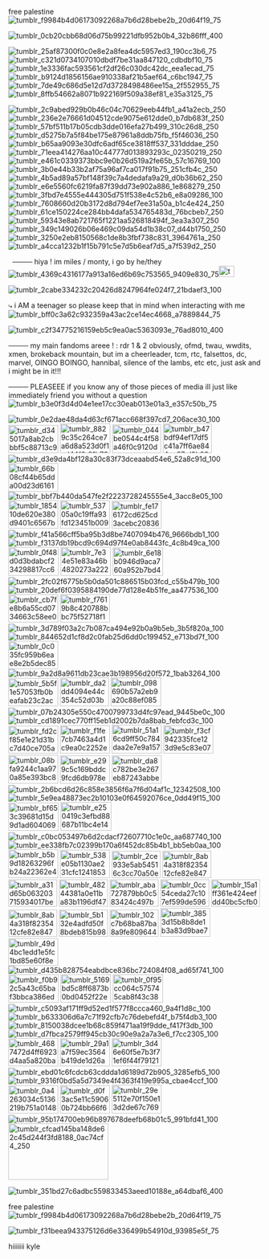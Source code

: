 free palestine![tumblr_f9984b4d06173092268a7b6d28bebe2b_20d64f19_75](https://github.com/user-attachments/assets/997cee90-82fb-4ec9-857f-db94c791c4d9)

![tumblr_0cb20cbb68d06d75b99221dfb952b0b4_32b86fff_400](https://github.com/user-attachments/assets/64f109cd-5af6-4f93-87a5-4c22e932f955)


![tumblr_25af87300f0c0e8e2a8fea4dc5957ed3_190cc3b6_75](https://github.com/user-attachments/assets/010d6632-db9f-4bd3-8075-ba6696b5ee0f)
![tumblr_c321d0734107010dbdf7be31aa847120_cdbdbf10_75](https://github.com/user-attachments/assets/83453b68-bea1-45e8-808b-6d86284f7294)
![tumblr_1e3336fac593561cf2df26c030dc42dc_eea1ecad_75](https://github.com/user-attachments/assets/f527f438-b456-4527-809a-d1bffc9e0419)
![tumblr_b9124d1856156ae910338af21b5aef64_c6bc1947_75](https://github.com/user-attachments/assets/66426de5-cf85-4d3b-b938-8fbd77c3a328)
![tumblr_7de49c686d5e12d7d3728498486ee15a_2f552955_75](https://github.com/user-attachments/assets/0113597d-63e5-4739-8431-e1e135e443d9)
![tumblr_8ffb54662a8071b922169f509a38ef81_e35a3125_75](https://github.com/user-attachments/assets/f331535a-14b4-4d44-8efe-b83b404834bb)

![tumblr_2c9abed929b0b46c04c70629eeb44fb1_a41a2ecb_250](https://github.com/user-attachments/assets/bf713aeb-26bb-418e-a550-053af93dd04a)
![tumblr_236e2e76661d04512cde9075e612dde0_b7db683f_250](https://github.com/user-attachments/assets/f70d6522-fd19-4684-9e20-156870371220)
![tumblr_57bf511b17b05cdb3dde016efa27b499_310c26d8_250](https://github.com/user-attachments/assets/b64e362b-b6bf-4dac-bd8d-2e9809641e80)
![tumblr_d5275b7a5f84be175e87961a8ddb75fb_f5f46036_250](https://github.com/user-attachments/assets/8bb46071-5e98-4860-bc6f-243f01f3b074)
![tumblr_b65aa9093e30dfc6adf65ce3818ff537_331dddae_250](https://github.com/user-attachments/assets/4e5fa1ab-6c3a-4814-ac20-add2faab1f4b)
![tumblr_71eea414276aa10c44777d013893293c_02350219_250](https://github.com/user-attachments/assets/14c7188b-4227-4121-9614-86141eb40946)
![tumblr_e461c0339373bbc9e0b26d519a2fe65b_57c16769_100](https://github.com/user-attachments/assets/662b1422-3d71-4ebe-bf40-01e4bfcccbf7)
![tumblr_3b0e44b33b2af75a96af7ca017f91b75_251cfb4c_250](https://github.com/user-attachments/assets/4af37524-d35f-4291-b0bf-dd69a1502e17) 
![tumblr_4b5ad89a57bf148f39c7a4dedafa9a29_d0b36b62_250](https://github.com/user-attachments/assets/81d4425c-2e75-4b60-9122-382586cc5977)
![tumblr_e6e5560fc6219fa87f39dd73e902a886_1e868279_250](https://github.com/user-attachments/assets/e2315353-76d7-43d5-b6a6-955f4b092d1c)
![tumblr_3fbd7e4555e444305d751f538e4c52b6_e8a09286_100](https://github.com/user-attachments/assets/51ffd335-1789-4e23-a674-a4e3374ef246)
![tumblr_7608660d20b3172d8d794ef7ee31a50a_b1c4e424_250](https://github.com/user-attachments/assets/a8918dba-b215-4a5e-8d94-c407bbbbe8ca)
![tumblr_61ce150224ce284bb4dafa534765483d_76bcbeb7_250](https://github.com/user-attachments/assets/a6fb130b-707e-45f5-95bc-31ff8cdb9dac)
![tumblr_59343e8ab721765f1221aa526818494f_3ea3a307_250](https://github.com/user-attachments/assets/ceffcc60-5cbd-4ef1-902b-6ef3dc812322)
![tumblr_349c149026b06e469c09da54d1b38c07_d44b1750_250](https://github.com/user-attachments/assets/8803f218-88f6-4ce3-9e66-f9f0f4932945)
![tumblr_3250e2eb8150568c1de8b3fbf738c831_3964761a_250](https://github.com/user-attachments/assets/34dc205d-35ab-4e9e-a68f-c668616cec88)
![tumblr_a4cca1232b1f15b791c5e7d5b6eaf7d5_a7f539d2_250](https://github.com/user-attachments/assets/ddaba850-5015-4c3b-8660-f33027ebbcbe)

    
         
         
    ──── hiya ! im miles / monty, i go by he/they![tumblr_4369c4316177a913a16ed6b69c753565_9409e830_75](https://github.com/user-attachments/assets/38256e0d-e639-43f5-a300-64d0bac37388)<img width="31" height="22" alt="tumblr_65764ddb066ee12a0cd036247d393ede_4d6550ea_75" src="https://github.com/user-attachments/assets/e9433c38-fe69-4cd3-9a57-5f2670ea1a40" />


   ![tumblr_2cabe334232c20426d8247964fe024f7_21bdaef3_100](https://github.com/user-attachments/assets/6c666844-789e-4056-9683-127699e9cb05)

 



 ⤷  i AM a teenager so please keep that in mind when interacting with me![tumblr_bff0c3a62c932359a43ac2ce14ec4668_a7889844_75](https://github.com/user-attachments/assets/859042b7-f7e0-4d2c-a42f-392c213b00d7)

 

![tumblr_c2f34775216159eb5c9ea0ac5363093e_76ad8010_400](https://github.com/user-attachments/assets/6ffedb9a-74bc-4a02-b9ad-4f72d420dd41)



──── my main fandoms areee ! : rdr 1 & 2 obviously, ofmd, twau, wwdits, xmen, brokeback mountain, but im a cheerleader, tcm, rtc, falsettos, dc, marvel, OINGO BOINGO, hannibal, silence of the lambs, etc etc, just ask and i might be in it!!!


──── PLEASEEE if you know any of those pieces of media ill just like immediately friend you without a question![tumblr_b3e0f3d4d04e1ee17cc30eab013e01a3_e357c50b_75](https://github.com/user-attachments/assets/b72e02f3-7e2e-4c24-bd71-46e35b5be9d7) 






![tumblr_0e2dae48da4d63cf671acc668f397cd7_206ace30_100](https://github.com/user-attachments/assets/e021cba5-1dd9-4359-81c4-09524b81b674) 
<img width="99" height="56" alt="tumblr_d345017a8ab2cbbbf5c88713c9bf886c_3430bc71_100" src="https://github.com/user-attachments/assets/5ef6dbec-df41-4528-b38c-3d6f437ad76c" /> 
<img width="100" height="59" alt="tumblr_8829c35c264ce7a6d8a523d0f1cd44f0_91b7651a_100" src="https://github.com/user-attachments/assets/63405ebf-8c9d-4be2-afda-7d03b8d82665" />
<img width="97" height="57" alt="tumblr_044be0544c4f58a46f0c9120da25c13c_f0113ac8_100" src="https://github.com/user-attachments/assets/cd712e27-dfc7-4b8d-be35-68bd4ef51d82" />
<img width="97" height="59" alt="tumblr_b47bdf94ef17df5c41a7ff6ae844ee97_d9b234ee_100" src="https://github.com/user-attachments/assets/2a16b30d-7e7c-4d54-b9b8-501e979dbdc0" />
![tumblr_d3e9da4bf128a30c83f73dceaabd54e6_52a8c91d_100](https://github.com/user-attachments/assets/7128b250-79cc-4595-9e5d-903908d07774)
<img width="99" height="57" alt="tumblr_66b08cf44b65dda00d23d616181a82dc_04ddfc10_100" src="https://github.com/user-attachments/assets/42dfcb15-496a-4da4-b83e-6ddf5a23cbfa" />
![tumblr_bbf7b440da547fe2f2223728245555e4_3acc8e05_100](https://github.com/user-attachments/assets/913db44e-742b-44fb-9f74-116031062c03)
<img width="99" height="56" alt="tumblr_185410de620e380d9401c6567b053d99_64dc22b3_100" src="https://github.com/user-attachments/assets/006d5e33-7da2-4303-81ff-5964c188809a" />
<img width="99" height="56" alt="tumblr_53705a0c19ffa93fd123451b00977027_b3273e1e_100" src="https://github.com/user-attachments/assets/1440191b-6bb6-47d1-bc19-2a2aa88871c1" />
<img width="99" height="55" alt="tumblr_fe176172cd625cd3acebc20836f182c8_1737db6a_100" src="https://github.com/user-attachments/assets/a4b50685-26ce-4466-bccc-b05f6209ed87" />
![tumblr_f41a566cff5ba95b3d8be7407094b476_9666bdb1_100](https://github.com/user-attachments/assets/d31878f2-8faf-4351-ad39-b51447ad77e9)
![tumblr_f3137db19bcd9c694d97f4e0ab8443fc_4c8b49ca_100](https://github.com/user-attachments/assets/9d854763-f634-4b7f-8d3f-9e19f6b55dfc)
<img width="100" height="57" alt="tumblr_0f48d0d3bdabcf234298817cc62714c6_d93f7984_100" src="https://github.com/user-attachments/assets/1f42caff-63d1-42e6-a35f-f45e1c554f58" />
<img width="100" height="57" alt="tumblr_7e34e51e83a46b4820273a2223972585_f863a0ed_100" src="https://github.com/user-attachments/assets/9dff61a1-042c-48e5-84fd-56840f9ed5b7" />
<img width="100" height="56" alt="tumblr_6e18b0946d9aca760a952b7bd4656647_01631241_100" src="https://github.com/user-attachments/assets/5500a29f-afc0-4d97-bcb8-93ea73407810" />
![tumblr_2fc02f6775b5b0da501c886515b03fcd_c55b479b_100](https://github.com/user-attachments/assets/068e4c91-710b-41aa-94ac-d5b851593784)
![tumblr_20def6f0395884190de77d128e4b51fe_aa477536_100](https://github.com/user-attachments/assets/93c58d54-8bf2-4093-897b-d00937973155)
<img width="99" height="56" alt="tumblr_cb7fe8b6a55cd0734663c58ee074db91_c2035403_100" src="https://github.com/user-attachments/assets/93eed645-d7f1-44b1-a46d-5d272f54af46" />
<img width="99" height="56" alt="tumblr_f7619b8c420788bbc75f52718f1e94f3_487a9d3c_100" src="https://github.com/user-attachments/assets/ed480ec3-ab21-4db4-8291-133a13f31a6e" />
![tumblr_3d789f03a2c7b087ca494e92b0a9b5eb_3b5f820a_100](https://github.com/user-attachments/assets/09100f51-c0ed-469c-b820-a7d12e5dedcc)
![tumblr_844652d1cf8d2c0fab25d6dd0c199452_e713bd7f_100](https://github.com/user-attachments/assets/203439bd-2e4e-402e-b50e-974da8e54de1)
<img width="99" height="56" alt="tumblr_0c035fc959b6eae8e2b5dec85580bd55_c14b1147_100" src="https://github.com/user-attachments/assets/c46d43af-182c-4104-b2c8-ef7d003a411d" />
![tumblr_9a2d8a9611db23cae3b198956d20f572_1bab3264_100](https://github.com/user-attachments/assets/a9a73a65-5c9a-4253-afcb-e0de27679b0e)
<img width="99" height="56" alt="tumblr_5b5f1e57053fb0beafab23c2accee9c5_4ececeaa_100" src="https://github.com/user-attachments/assets/ac46f407-4e2d-49fd-8d02-16a8824c689a" />
<img width="97" height="57" alt="tumblr_da2dd4094e44c354c52d03b3ba8a6ecc_4effcdc9_100" src="https://github.com/user-attachments/assets/46c4ff78-b915-4af2-9217-5d12f8201bb6" />
<img width="100" height="57" alt="tumblr_098690b57a2eb9a20c88ef08503da81e_f8f3250a_100" src="https://github.com/user-attachments/assets/67ea6252-9ad6-4555-8898-9c3b2736af37" />
![tumblr_07b24305e550c4700799733d4fc97ead_9445be0c_100](https://github.com/user-attachments/assets/45a27c29-e179-46c3-9375-f0d18d061b11)
![tumblr_cd1891cec770ff15eb1d2002b7da8bab_febfcd3c_100](https://github.com/user-attachments/assets/66ad4df4-cf5e-42f2-bb0e-4ea37a5b0adf)
<img width="99" height="55" alt="tumblr_fd2cf85e1e21d31bc7d40ce705a2f65c_56ff6aff_100" src="https://github.com/user-attachments/assets/ffd37183-27cd-4804-9192-be365d273412" />
<img width="99" height="56" alt="tumblr_f1fe7cb7463a4d1c9ea0c2252e900e0f_46a09dd1_100" src="https://github.com/user-attachments/assets/0a7e2911-b518-4dcf-8565-c5b69324739f" />
<img width="99" height="57" alt="tumblr_51a16cd9ff50c784daa2e7e9a1573847_2cb1efc6_100" src="https://github.com/user-attachments/assets/992e337d-5d4c-4bdd-b47d-0c58792b0a25" />
<img width="99" height="56" alt="tumblr_f3cf942335fce123d9e5c83e07b1c03d_8b912f04_100" src="https://github.com/user-attachments/assets/d16bcce1-50a1-4bd4-8e61-9f24e576fb32" />
<img width="99" height="57" alt="tumblr_08bfa9244c1aa970a85e393bc83d8e9a_3c95906d_100" src="https://github.com/user-attachments/assets/5ddc2628-7d97-403e-b393-1f301d4ed420" />
<img width="99" height="56" alt="tumblr_e299c5c169bddc9fcd6db978e6f07e8e_f41b71eb_100" src="https://github.com/user-attachments/assets/6e159fd8-9fcf-4478-ae33-bb853738c747" />
<img width="99" height="56" alt="tumblr_da8c782be3e267eb87243abbef0d7e3d_289595e7_100" src="https://github.com/user-attachments/assets/3fe0be7f-31b1-48fe-b940-207d104adfeb" />
![tumblr_2b6bcd6d26c858e3856f6a7f6d04af1c_12342508_100](https://github.com/user-attachments/assets/56d29359-02f3-41c3-8e9e-be9eb8aeb41e)
![tumblr_5e9ea48873ec2b10103e0f64592076ce_0dd49f15_100](https://github.com/user-attachments/assets/c564eeb2-1ac0-4eb8-9ff6-d714a7e02e55)
<img width="100" height="56" alt="tumblr_bf653c39681d15d9d1ad604069183d6f_83c9b854_100" src="https://github.com/user-attachments/assets/f1e5b4d7-da78-4410-88a2-41b9ef8e0506" />
<img width="101" height="57" alt="tumblr_e250419c3efbd88687b11bc4e1457b71_eb4bf158_250" src="https://github.com/user-attachments/assets/af3fb2c2-cba8-448a-95ec-425cd7b78f58" />
![tumblr_c0bc053497b6d2cdacf72607710c1e0c_aa687740_100](https://github.com/user-attachments/assets/36973364-f33a-4651-98ce-159abaf8e307)
![tumblr_ee338fb7c02399b170a6f452dc85b4b1_bb5eb0aa_100](https://github.com/user-attachments/assets/f48c7cef-a3d0-4180-833f-9b815cd8ecad)
<img width="99" height="57" alt="tumblr_b5b9d18263296fb24a22362e4cf4969d_8e00e11b_100" src="https://github.com/user-attachments/assets/7b74975e-f5d7-4cb5-89a7-c0995b2a3961" />
<img width="99" height="56" alt="tumblr_538e05b1130ae231cfc1241853d33857_b8c4e138_100" src="https://github.com/user-attachments/assets/2efd9fbf-770a-4542-8439-cd4f1bb3a3d9" />
<img width="97" height="54" alt="tumblr_2ce933e5ab54516c3cc70a50ecbe4ebf_b7346279_100" src="https://github.com/user-attachments/assets/d82c91f0-3a8e-4325-8699-51844a5443cf" />
<img width="97" height="54" alt="tumblr_8ab4a318f8235412cfe82e847aa93e93_483e42f2_100" src="https://github.com/user-attachments/assets/f8de97ca-0902-4ce4-8ae0-5fcc8a4a87a0" />
<img width="97" height="54" alt="tumblr_a31d65b063203715934017be83ef7188_d7c7119a_100" src="https://github.com/user-attachments/assets/bdd48a61-d67b-4c9a-babd-060f8ae260d9" />
<img width="97" height="54" alt="tumblr_48244381a0e11ba83b1196df47339e73_dc6e3d80_100" src="https://github.com/user-attachments/assets/f51603d2-ad0f-4df1-862c-9ff852097e99" />
<img width="97" height="54" alt="tumblr_aba727879bb0c583424c497b4323919e_44f21385_100" src="https://github.com/user-attachments/assets/c6cda40c-a8a5-4fdc-86df-00e239d5e461" />
<img width="97" height="54" alt="tumblr_0cc54ceda27c107ef599de5960b6fb14_04d8f580_100" src="https://github.com/user-attachments/assets/abb7f53b-b017-4e18-96b1-5fbb89f120b7" />
<img width="97" height="54" alt="tumblr_15a1ff361e424eefdd40bc5cfb001f83_0a2ef001_100" src="https://github.com/user-attachments/assets/2ee7c0eb-79a7-44df-9e5e-51d09f8705d9" />
<img width="97" height="54" alt="tumblr_8ab4a318f8235412cfe82e847aa93e93_483e42f2_100" src="https://github.com/user-attachments/assets/6a2271d6-f297-4901-90c0-3c6e622857c0" />
<img width="97" height="54" alt="tumblr_5b132e4adfd50f8bdeb815b9845f3b9d_522ae940_100" src="https://github.com/user-attachments/assets/f2ec0619-9c16-4186-bba5-569275c4920c" />
<img width="97" height="54" alt="tumblr_102c7b68ba87ba8a9fe809644a5fe071_16313605_100" src="https://github.com/user-attachments/assets/aad68adc-db79-4aef-ae68-ecd9b1e0286a" />
<img width="99" height="57" alt="tumblr_3853d15b8b8de1b3a83d9bae70784b1e_f44c7dc2_100" src="https://github.com/user-attachments/assets/c633e9ed-3253-4905-8b9a-3da8d1e4408d" />
<img width="99" height="55" alt="tumblr_49d4bc1edd1e5fc1bd85e60f8ededcc9_b145bcdc_100" src="https://github.com/user-attachments/assets/be2b4c13-ad35-49e3-9d7e-563ea9d9bb3e" />
![tumblr_d435b828754eabdbce836bc724084f08_ad65f741_100](https://github.com/user-attachments/assets/50f83546-2eec-4070-a0e0-5948b5982ebb)
<img width="100" height="56" alt="tumblr_f0b92c5a43c65baf3bbca386ed01805a_3f6514fc_100" src="https://github.com/user-attachments/assets/3736eb29-2370-44b0-a908-fbcd0f670501" />
<img width="100" height="56" alt="tumblr_5169bd5c8ff6873b0bd0452f22e9efd3_152efbe0_100" src="https://github.com/user-attachments/assets/57a5842b-85f4-412c-94e2-d4556a3eb037" />
<img width="100" height="56" alt="tumblr_0f95cc064c575745cab8f43c38361e0a_d976a915_100" src="https://github.com/user-attachments/assets/b9f918c6-90a9-4f8b-80e1-32fab30aba96" />
![tumblr_c5093af171ff9d52ed1f577f8ccca460_9a4f1d8c_100](https://github.com/user-attachments/assets/deb0dea7-ff4e-4db2-af69-16734fb7d0f7)
![tumblr_b633306d6a7c71f92cfb7c76debefd4f_b75f4db3_100](https://github.com/user-attachments/assets/f66ceca5-6cf4-4bfc-9e1b-0dc6fc8d2a01)
![tumblr_8150038dcee1b68c859f471aa19f9dde_f417f3db_100](https://github.com/user-attachments/assets/e4a175a0-356d-4689-9b1d-fcc66fc03347)
![tumblr_d7fbca2579ff945cb30c90e9a2a7a3e6_f7cc2305_100](https://github.com/user-attachments/assets/6d8de695-667c-475b-8fa5-ec06ff7ffe4e)
<img width="99" height="56" alt="tumblr_4687472d4ff6923d4aa5a820ba3df44f_e8e963af_100" src="https://github.com/user-attachments/assets/73c9bbf9-6abb-4375-a57a-9ddb49040e76" />
<img width="99" height="56" alt="tumblr_29a1a7f59ec3564b419de1d26ad3243b_4c65dcd5_100" src="https://github.com/user-attachments/assets/86196efb-a192-4e99-b132-8f8fa3c9b93d" />
<img width="99" height="56" alt="tumblr_3d46e60f5e7b3f71ef6f44f79121ee13_aceec7db_100" src="https://github.com/user-attachments/assets/525bd592-1b47-43ea-8271-681a4f0a5fc7" />
![tumblr_ebd01c6fcdcb63cddda1d6189d72b905_3285efb5_100](https://github.com/user-attachments/assets/0ce8ace8-50e5-45a3-bf3b-55503f879c08)
![tumblr_9316f0bd5a5d7349e4f4363f419e995a_cbae4ccf_100](https://github.com/user-attachments/assets/a3ea19f4-66ec-4b8a-b1e3-6c1632edad3c)
<img width="99" height="56" alt="tumblr_0a4263034c5136219b751a014802fb0e_23a52b3e_100" src="https://github.com/user-attachments/assets/a3ebf01e-299e-46b5-ae13-116d6c474320" />
<img width="99" height="56" alt="tumblr_d0f3ac5e11c59060b724bb66f681ecd3_745ba25a_100" src="https://github.com/user-attachments/assets/2a83fe80-3554-46c9-b1a1-b11646710b7c" />
<img width="99" height="57" alt="tumblr_29e5112e70f150e13d2de67c769549da_0a1b3b5a_100" src="https://github.com/user-attachments/assets/eea8af53-c7e2-4a7a-be04-52db3b1ef3fb" />
![tumblr_95b174700eb96b897678deefb68b01c5_991bfd41_100](https://github.com/user-attachments/assets/35ab6d4a-2d76-4879-8709-1998d3661dc5)
<img width="199" height="112" alt="tumblr_cfcad145ba148de62c45d244f3fd8188_0ac74cf4_250" src="https://github.com/user-attachments/assets/eaaa925e-2472-445d-abfe-70cf6827cefe" />

![tumblr_351bd27c6adbc559833453aeed10188e_a64dbaf6_400](https://github.com/user-attachments/assets/d091bc12-c942-4768-9330-24afe474d5fb)

free palestine![tumblr_f9984b4d06173092268a7b6d28bebe2b_20d64f19_75](https://github.com/user-attachments/assets/997cee90-82fb-4ec9-857f-db94c791c4d9)


![tumblr_f31beea943375126d6e336499b54910d_93985e5f_75](https://github.com/user-attachments/assets/ad1aeb7d-01cf-4971-b6fa-2e527970a3b3)


hiiiiiii kyle
